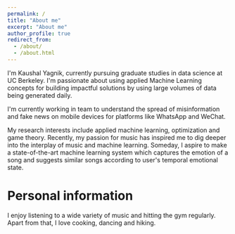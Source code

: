 ```yaml
---
permalink: /
title: "About me"
excerpt: "About me"
author_profile: true
redirect_from: 
  - /about/
  - /about.html
---
```


I'm Kaushal Yagnik, currently pursuing graduate studies in data science at UC Berkeley. I'm passionate about using applied Machine Learning concepts for building impactful solutions by using large volumes of data being generated daily.  

I'm currently working in team to understand the spread of misinformation and fake news on mobile devices for platforms like WhatsApp and WeChat.


My research interests include applied machine learning, optimization and game theory. Recently, my passion for music has inspired me to dig deeper into the interplay of music and machine learning. Someday, I aspire to make a state-of-the-art machine learning system which captures the emotion of a song and suggests similar songs according to user's temporal emotional state.  

Personal information
======

I enjoy listening to a wide variety of music and hitting the gym regularly. Apart from that, I love cooking, dancing and hiking.